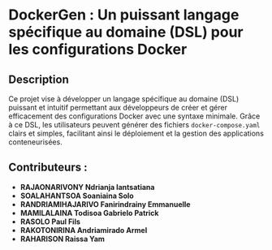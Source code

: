 # DockerGen : Un puissant langage spécifique au domaine (DSL) pour les configurations Docker

## Description

Ce projet vise à développer un langage spécifique au domaine (DSL) puissant et intuitif permettant aux développeurs de créer et gérer efficacement des configurations Docker avec une syntaxe minimale. Grâce à ce DSL, les utilisateurs peuvent générer des fichiers `docker-compose.yaml` clairs et simples, facilitant ainsi le déploiement et la gestion des applications conteneurisées.

## Contributeurs :

- **RAJAONARIVONY Ndrianja Iantsatiana**
- **SOALAHANTSOA Soaniaina Solo**
- **RANDRIAMIHAJARIVO Fanirindrainy Emmanuelle**
- **MAMILALAINA Todisoa Gabrielo Patrick**
- **RASOLO Paul Fils**
- **RAKOTONIRINA Andriamirado Armel**
- **RAHARISON Raissa Yam**
